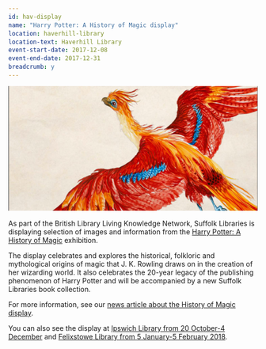 ```yaml
---
id: hav-display
name: "Harry Potter: A History of Magic display"
location: haverhill-library
location-text: Haverhill Library
event-start-date: 2017-12-08
event-end-date: 2017-12-31
breadcrumb: y
---
```


![Fawkes the Phoenix](/images/featured/featured-phoenix.jpg)

As part of the British Library Living Knowledge Network, Suffolk Libraries is displaying selection of images and information from the [Harry Potter: A History of Magic](https://www.bl.uk/projects/harry-potter-a-history-of-magic-public-library-displays) exhibition.

The display celebrates and explores the historical, folkloric and mythological origins of magic that J. K. Rowling draws on in the creation of her wizarding world. It also celebrates the 20-year legacy of the publishing phenomenon of Harry Potter and will be accompanied by a new Suffolk Libraries book collection.

For more information, see our [news article about the History of Magic display](/news/history-of-magic/).

You can also see the display at [Ipswich Library from 20 October-4 December](/events/ipswich-2017-10-20-history-of-magic/) and [Felixstowe Library from 5 January-5 February 2018](/events/felixstowe-2018-01-05-history-of-magic/).
